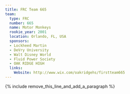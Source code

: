 ```yaml
---
title: FRC Team 665
team:
  type: FRC
  number: 665
  name: Motor Monkeys
  rookie_year: 2001
  location: Orlando, FL, USA
  sponsors:
  - Lockheed Martin
  - DeVry University
  - Walt Disney World
  - Fluid Power Society
  - OAK RIDGE HIGH
  links:
    Website: http://www.wix.com/oakridgehs/firstteam665
---
```


{% include remove_this_line_and_add_a_paragraph %}